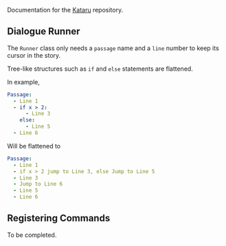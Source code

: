 Documentation for the [Kataru](https://github.com/Katsutoshii/kataru) repository.



## Dialogue Runner

The `Runner` class only needs a `passage` name and a `line` number to keep its cursor in the story.

Tree-like structures such as `if` and `else` statements are flattened.

In example,

```yaml
Passage:
  - Line 1
  - if x > 2:
      - Line 3
    else:
      - Line 5
  - Line 6
```

Will be flattened to

```yaml
Passage:
  - Line 1
  - if x > 2 jump to Line 3, else Jump to Line 5
  - Line 3
  - Jump to Line 6
  - Line 5
  - Line 6
```

## Registering Commands

To be completed.